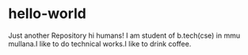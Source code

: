 # hello-world
Just another Repository
hi humans!
I am student of b.tech(cse) in mmu mullana.I like to do technical works.I like to drink coffee.
